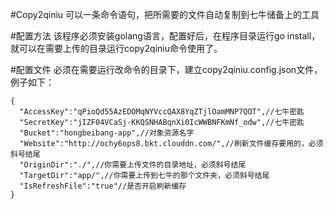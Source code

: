 #Copy2qiniu
可以一条命令语句，把所需要的文件自动复制到七牛储备上的工具

#配置方法
该程序必须安装golang语言，配置好后，在程序目录运行go install，就可以在需要上传的目录运行copy2qiniu命令使用了。

#配置文件
必须在需要运行改命令的目录下，建立copy2qiniu.config.json文件，例子如下：

```
{
  "AccessKey":"qPioQd55AzEDOMqNYVccQAX8YqZTjlOamMNP7QOT",//七牛密匙
  "SecretKey":"jIZF04VCaSj-KKQSNHABqnXi0IcWWBNFKmNf_odw",//七牛密匙
  "Bucket":"hongbeibang-app",//对象资源名字
  "Website":"http://ochy6ops8.bkt.clouddn.com/",//刷新文件缓存要用的，必须斜号结尾
  "OriginDir":"./",//你需要上传文件的目录地址，必须斜号结尾
  "TargetDir":"app/",//你需要上传到七牛的那个文件夹，必须斜号结尾
  "IsRefreshFile":"true"//是否开启刷新缓存
}
```
